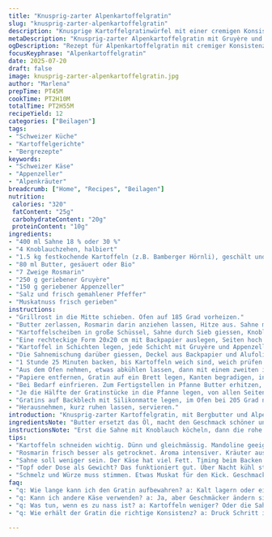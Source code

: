 ```yaml
---
title: "Knusprig-zarter Alpenkartoffelgratin"
slug: "knusprig-zarter-alpenkartoffelgratin"
description: "Knusprige Kartoffelgratinwürfel mit einer cremigen Konsistenz. In der Schweizer Alpenküche stützt sich das Gericht auf lokale Produkte wie vollfetten Gruyère und frische Alpenkräuter. Die Kartoffeln werden sanft vorgekocht, gepresst und anschliessend in Butter ausgebacken. Beides gibt das charakteristische Wechselspiel von Knusprigkeit und Schmelz. Die Kräuter wie frischer Rosmarin und Thymian tragen Bergaromen bei. Ein altes Rezept wird umgewandelt: weniger Sahne, Ersatz des Olivenöls durch Butter, zusätzlich ein Hauch von Appenzeller für mehr Würze. Die Zubereitung verteilt sich über zwei Tage. Perfekt, um nach Bergwanderung oder Winterskitag wieder aufzutanken."
metaDescription: "Knusprig-zarter Alpenkartoffelgratin mit Gruyère und Appenzeller. Traditionelle Schweizer Alpenküche trifft auf intensiv alpine Aromen."
ogDescription: "Rezept für Alpenkartoffelgratin mit cremiger Konsistenz und knusprigen Kanten. Ein Genuss nach Bergabenteuern."
focusKeyphrase: "Alpenkartoffelgratin"
date: 2025-07-20
draft: false
image: knusprig-zarter-alpenkartoffelgratin.jpg
author: "Marlena"
prepTime: PT45M
cookTime: PT2H10M
totalTime: PT2H55M
recipeYield: 12
categories: ["Beilagen"]
tags:
- "Schweizer Küche"
- "Kartoffelgerichte"
- "Bergrezepte"
keywords:
- "Schweizer Käse"
- "Appenzeller"
- "Alpenkräuter"
breadcrumb: ["Home", "Recipes", "Beilagen"]
nutrition: 
 calories: "320"
 fatContent: "25g"
 carbohydrateContent: "20g"
 proteinContent: "10g"
ingredients:
- "400 ml Sahne 18 % oder 30 %"
- "4 Knoblauchzehen, halbiert"
- "1.5 kg festkochende Kartoffeln (z.B. Bamberger Hörnli), geschält und 3 mm dick geschnitten"
- "80 ml Butter, gesäuert oder Bio"
- "7 Zweige Rosmarin"
- "250 g geriebener Gruyère"
- "150 g geriebener Appenzeller"
- "Salz und frisch gemahlener Pfeffer"
- "Muskatnuss frisch gerieben"
instructions:
- "Grillrost in die Mitte schieben. Ofen auf 185 Grad vorheizen."
- "Butter zerlassen, Rosmarin darin anziehen lassen, Hitze aus. Sahne mit Knoblauch in Pfanne aufkochen, dann 5 Min leise simmern. Salzen, pfeffern, Muskat rein."
- "Kartoffelscheiben in große Schüssel, Sahne durch Sieb giessen, Knoblauch zerquetschen dazu. Gut vermengen."
- "Eine rechteckige Form 20x20 cm mit Backpapier auslegen, Seiten hoch stehen lassen."
- "Kartoffel in Schichten legen, jede Schicht mit Gruyère und Appenzeller bestreuen."
- "Die Sahnemischung darüber giessen, Deckel aus Backpapier und Alufolie auflegen, gut abdichten."
- "1 Stunde 25 Minuten backen, bis Kartoffeln weich sind, weich prüfen mit Stäbchen."
- "Aus dem Ofen nehmen, etwas abkühlen lassen, dann mit einem zweiten identischen Backblech und Gewicht beschweren (Dose oder Topf). Ganz kalt stellen, 7 bis 10 Stunden, gerne über Nacht."
- "Papiere entfernen, Gratin auf ein Brett legen, Kanten begradigen, in 12 Rechtecke schneiden."
- "Bei Bedarf einfrieren. Zum Fertigstellen in Pfanne Butter erhitzen, Rosmarinzweige mitbraten."
- "Je die Hälfte der Gratinstücke in die Pfanne legen, von allen Seiten anbraten bis knusprig."
- "Gratins auf Backblech mit Silikonmatte legen, im Ofen bei 205 Grad nochmals 7 Minuten fertig backen."
- "Herausnehmen, kurz ruhen lassen, servieren."
introduction: "Knusprig-zarter Kartoffelgratin, mit Bergbutter und Alpenkäse. Sahne weniger, dafür mehr Käse. Rosmarin aus dem Garten, Knoblauch für den Kick. Kartoffel dünn geschnitten, so schmelzen sie und werden gleichzeitig knusprig durch Butterbraten. Anderntags, wenn die Kälte kommt und du vom Hüttenlager zurückkehrst, die Pfanne heissmachen und gratinieren. Appenzeller gibt Würze, nicht zu salzig, nicht zu kräftig, balanciert fein zwischen cremig und würzig. Kein Schnickschnack, früher wurden solche Gerichte aus Resten oder der Überschussküche gekocht. Jetzt slow food, Bergleben auf dem Teller. Käse und Butter von den Nachbarn, Kartoffeln aus dem Tal. Immer die beste Qualität, das macht den unterscheid."
ingredientsNote: "Butter ersetzt das Öl, macht den Geschmack schöner und hebt die Knusprigkeit. Sahne nehmen wir reduziert, weil der Käse viel Fett mitbringt. Die Kartoffelmenge etwas reduziert, damit die Masse nicht zu nass wird. Wichtig: die Scheiben müssen dünn und gleichmässig geschnitten sein, Mandoline hilft. Rosmarin passt besser als Thymian, bringt vor allem alpine Bergnoten rein. Knoblauch sanft ziehen lassen, nicht zu viel Hitze, sonst wird er bitter. Gruyère und Appenzeller geraffelt, mischen, gibt eine schöne Komplexität, beide aus der Region und echtes Alpenflair. Salz und Pfeffer eigenständig abschmecken, nicht übertreiben, der Käse bringt Würze. Leicht Muskat dazu, erfrischend und klassisch für Gratins. Das Gewichtpressen macht die quadratische Form kompakt, der Gratin bleibt saftig aber schneidbar."
instructionsNote: "Erst die Sahne mit Knoblauch köcheln, dann die rohe Kartoffel vermischen, damit die Scheiben langsam weich werden im Ofen. Mit den Käseschichten Schmelz und Würze verteilen. Den Druckschritt nicht überspringen, sonst fällt die Form auseinander und lässt sich schlecht anbraten. Beim Braten in Butter mit Rosmarin unbedingt alle Seiten braun ansetzen, so entsteht Krusti. Im Ofen zum Schluss wird alles warm und die Käseschicht leicht gebräunt. Timing plus minus 5 Minuten zum Anpassen je nach Ofen, wichtig: Kartoffeln müssen weich sein, sonst wirds hart. Papier seitlich als Griff, um den Gratin rauszuheben. Mit der Beschwerung 7 bis 10 Stunden, Zeit für Bergsteiger-Nachruhe. Die Aufbewahrung als Einzelportionen zum Anbraten erleichtert Servieren nach dem Sport. Tradition trifft Alpenleben, Natur pur auf dem Teller."
tips:
- "Kartoffeln schneiden wichtig. Dünn und gleichmässig. Mandoline geeignet. So werden sie weich und knusprig. Die Konsistenz entscheidend. Knoblauch nicht anbraten, sonst bitter. Sanft in der Sahne köcheln lassen."
- "Rosmarin frisch besser als getrocknet. Aroma intensiver. Kräuter aus dem Garten ideal. Geschmack von den Alpen. Für den perfekten Schmelz, Käse gut vermischen. Gruyère und Appenzeller kombinieren. Das bringt Tiefe."
- "Sahne soll weniger sein. Der Käse hat viel Fett. Timing beim Backen ist wichtig. Kartoffeln weich, aber nicht matschig? Mit Stäbchen prüfen. Nach dem Garen gut abkühlen lassen. Druck hilft der Form. Quadrat bleibt kompakt."
- "Topf oder Dose als Gewicht? Das funktioniert gut. Über Nacht kühl stellen für beste Konsistenz. Einfach zu portionieren. Schnell wieder anbraten. Butter in Pfanne heiss machen, dann Knusprigkeit erreichen. Kruste ist das Ziel."
- "Schmelz und Würze muss stimmen. Etwas Muskat für den Kick. Geschmack anpassen mit Salz und Pfeffer. Nicht übertreiben. Der Käse bringt viel mit. Im Ofen nachbacken für die Braunfärbung. Timing an Ofen anpassen."
faq:
- "q: Wie lange kann ich den Gratin aufbewahren? a: Kalt lagern oder einfrieren. Portionsweise. heiss anbraten beim Servieren. Das macht es einfach. Frisch hält er einige Tage. Achten auf Schimmel."
- "q: Kann ich andere Käse verwenden? a: Ja, aber Geschmäcker ändern sich. Probieren mit anderen Sorten. Alpenkäse bringt den besten Geschmack. Nicht alle Käse schmelzen gleich. Textur ist wichtig."
- "q: Was tun, wenn es zu nass ist? a: Kartoffeln weniger? Oder die Sahne reduzieren. Richtiges Verhältnis ist entscheidend. Zu viel Flüssigkeit bringt Schwierigkeiten beim Anbraten. Langsam testen."
- "q: Wie erhält der Gratin die richtige Konsistenz? a: Druck Schritt ist wichtig. Gewicht verfestigt. Kalt stellen minimiert die Feuchtigkeit. Das macht das Schneiden einfacher. Formen müssen stabil sein."

---
```

